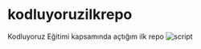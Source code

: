 # kodluyoruzilkrepo
Kodluyoruz Eğitimi kapsamında açtığım ilk repo
![script](C:\Users\Yigit\Downloads\markdown.png)